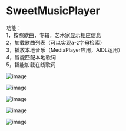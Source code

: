 # SweetMusicPlayer
功能：  
1，按照歌曲，专辑，艺术家显示相应信息  
2，加载歌曲列表（可以实现a-z字母检索）  
3，播放本地音乐（MediaPlayer应用，AIDL运用）  
4，智能匹配本地歌词  
5，智能加载在线歌词


 ![image](https://github.com/huweigoodboy/SweetMusicPlayer/blob/master/screenshots/device-2015-06-19-145535.png)
 
 
 ![image](https://github.com/huweigoodboy/SweetMusicPlayer/blob/master/screenshots/device-2015-06-19-145716.png)
  
  
 ![image](https://github.com/huweigoodboy/SweetMusicPlayer/blob/master/screenshots/device-2015-06-19-145729.png)
    
    
![image](https://github.com/huweigoodboy/SweetMusicPlayer/blob/master/screenshots/ddevice-2015-06-19-145744.png)
 
 
 ![image](https://github.com/huweigoodboy/SweetMusicPlayer/blob/master/screenshots/device-2015-06-19-145757.png)
      
      
